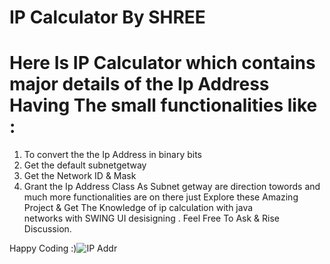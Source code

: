 # IP Calculator By SHREE
# Here Is IP Calculator which contains major details of the Ip Address Having The small functionalities like :

  1. To convert the the Ip Address in binary bits
  2. Get the default subnetgetway
  3. Get the Network ID & Mask
  4. Grant the Ip Address Class As Subnet getway are direction towords and much more functionalities are on there just Explore these Amazing Project & Get The Knowledge of ip calculation with java     
     networks with SWING UI desisigning .
Feel Free To Ask & Rise Discussion.

Happy Coding :)![IP Addr](https://github.com/user-attachments/assets/531f626a-4fe5-4823-b27f-d890ae3828db)
